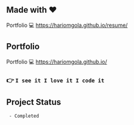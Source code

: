 ## Made with :heart:
Portfolio :computer: https://hariomgola.github.io/resume/

## Portfolio
Portfolio :computer: https://hariomgola.github.io/

### :point_right: `I see it I love it I code it`

## Project Status
     - Completed

